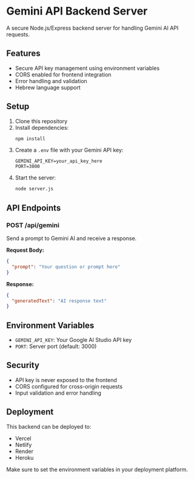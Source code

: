 # Gemini API Backend Server

A secure Node.js/Express backend server for handling Gemini AI API requests.

## Features

- Secure API key management using environment variables
- CORS enabled for frontend integration
- Error handling and validation
- Hebrew language support

## Setup

1. Clone this repository
2. Install dependencies:
   ```bash
   npm install
   ```
3. Create a `.env` file with your Gemini API key:
   ```
   GEMINI_API_KEY=your_api_key_here
   PORT=3000
   ```
4. Start the server:
   ```bash
   node server.js
   ```

## API Endpoints

### POST /api/gemini

Send a prompt to Gemini AI and receive a response.

**Request Body:**
```json
{
  "prompt": "Your question or prompt here"
}
```

**Response:**
```json
{
  "generatedText": "AI response text"
}
```

## Environment Variables

- `GEMINI_API_KEY`: Your Google AI Studio API key
- `PORT`: Server port (default: 3000)

## Security

- API key is never exposed to the frontend
- CORS configured for cross-origin requests
- Input validation and error handling

## Deployment

This backend can be deployed to:
- Vercel
- Netlify
- Render
- Heroku

Make sure to set the environment variables in your deployment platform.
